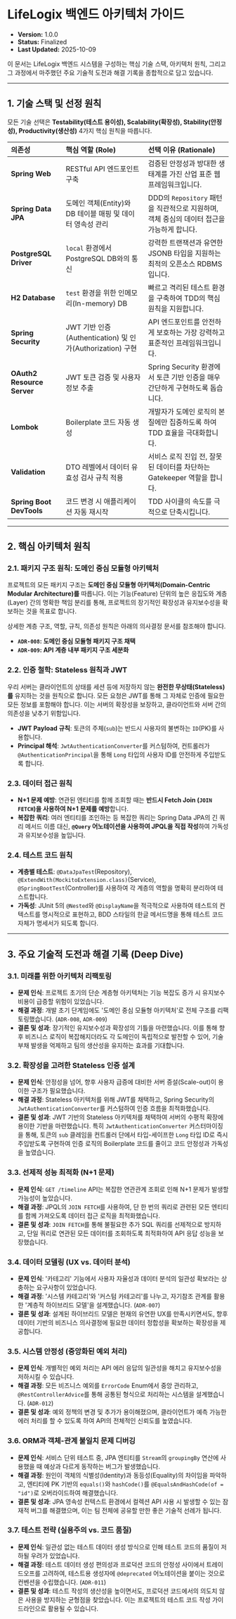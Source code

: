 # LifeLogix 백엔드 아키텍처 가이드

- **Version:** 1.0.0
- **Status:** Finalized
- **Last Updated:** 2025-10-09

이 문서는 LifeLogix 백엔드 시스템을 구성하는 핵심 기술 스택, 아키텍처 원칙, 그리고 그 과정에서 마주했던 주요 기술적 도전과 해결 기록을 종합적으로 담고 있습니다.

---

## 1. 기술 스택 및 선정 원칙

모든 기술 선택은 **Testability(테스트 용이성), Scalability(확장성), Stability(안정성), Productivity(생산성)** 4가지 핵심 원칙을 따릅니다.

| 의존성 | 핵심 역할 (Role) | 선택 이유 (Rationale) |
| :--- | :--- |:---|
| **Spring Web** | RESTful API 엔드포인트 구축 | 검증된 안정성과 방대한 생태계를 가진 산업 표준 웹 프레임워크입니다. |
| **Spring Data JPA** | 도메인 객체(Entity)와 DB 테이블 매핑 및 데이터 영속성 관리 | DDD의 `Repository` 패턴을 직관적으로 지원하며, 객체 중심의 데이터 접근을 가능하게 합니다. |
| **PostgreSQL Driver** | `local` 환경에서 PostgreSQL DB와의 통신 | 강력한 트랜잭션과 유연한 JSONB 타입을 지원하는 최적의 오픈소스 RDBMS입니다. |
| **H2 Database** | `test` 환경을 위한 인메모리(In-memory) DB | 빠르고 격리된 테스트 환경을 구축하여 TDD의 핵심 원칙을 지원합니다. |
| **Spring Security** | JWT 기반 인증(Authentication) 및 인가(Authorization) 구현 | API 엔드포인트를 안전하게 보호하는 가장 강력하고 표준적인 프레임워크입니다. |
| **OAuth2 Resource Server** | JWT 토큰 검증 및 사용자 정보 추출 | Spring Security 환경에서 토큰 기반 인증을 매우 간단하게 구현하도록 돕습니다. |
| **Lombok** | Boilerplate 코드 자동 생성 | 개발자가 도메인 로직의 본질에만 집중하도록 하여 TDD 효율을 극대화합니다. |
| **Validation** | DTO 레벨에서 데이터 유효성 검사 규칙 적용 | 서비스 로직 진입 전, 잘못된 데이터를 차단하는 Gatekeeper 역할을 합니다. |
| **Spring Boot DevTools**| 코드 변경 시 애플리케이션 자동 재시작 | TDD 사이클의 속도를 극적으로 단축시킵니다. |

---

## 2. 핵심 아키텍처 원칙

### 2.1. 패키지 구조 원칙: 도메인 중심 모듈형 아키텍처

프로젝트의 모든 패키지 구조는 **도메인 중심 모듈형 아키텍처(Domain-Centric Modular Architecture)를** 따릅니다. 이는 기능(Feature) 단위의 높은 응집도와 계층(Layer) 간의 명확한 책임 분리를 통해, 프로젝트의 장기적인 확장성과 유지보수성을 확보하는 것을 목표로 합니다.

상세한 계층 구조, 역할, 규칙, 의존성 원칙은 아래의 의사결정 문서를 참조해야 합니다.

-   **`ADR-008`: 도메인 중심 모듈형 패키지 구조 채택**
-   **`ADR-009`: API 계층 내부 패키지 구조 세분화**

### 2.2. 인증 철학: Stateless 원칙과 JWT

우리 서버는 클라이언트의 상태를 세션 등에 저장하지 않는 **완전한 무상태(Stateless)를** 유지하는 것을 원칙으로 합니다. 모든 요청은 JWT를 통해 그 자체로 인증에 필요한 모든 정보를 포함해야 합니다. 이는 서버의 확장성을 보장하고, 클라이언트와 서버 간의 의존성을 낮추기 위함입니다.

-   **JWT Payload 규칙**: 토큰의 주체(`sub`)는 반드시 사용자의 불변하는 `ID`(PK)를 사용합니다.
-   **Principal 해석**: `JwtAuthenticationConverter`를 커스텀하여, 컨트롤러가 `@AuthenticationPrincipal`을 통해 `Long` 타입의 사용자 ID를 안전하게 주입받도록 합니다.

### 2.3. 데이터 접근 원칙

-   **N+1 문제 예방**: 연관된 엔티티를 함께 조회할 때는 **반드시 Fetch Join (`JOIN FETCH`)을 사용하여 N+1 문제를 예방**합니다.
-   **복잡한 쿼리**: 여러 엔티티를 조인하는 등 복잡한 쿼리는 Spring Data JPA의 긴 쿼리 메서드 이름 대신, **`@Query` 어노테이션을 사용하여 JPQL을 직접 작성**하여 가독성과 유지보수성을 높입니다.

### 2.4. 테스트 코드 원칙

-   **계층별 테스트**: `@DataJpaTest`(Repository), `@ExtendWith(MockitoExtension.class)`(Service), `@SpringBootTest`(Controller)를 사용하여 각 계층의 역할을 명확히 분리하여 테스트합니다.
-   **가독성**: JUnit 5의 `@Nested`와 `@DisplayName`을 적극적으로 사용하여 테스트의 컨텍스트를 명시적으로 표현하고, BDD 스타일의 한글 메서드명을 통해 테스트 코드 자체가 명세서가 되도록 합니다.

---

## 3. 주요 기술적 도전과 해결 기록 (Deep Dive)

### 3.1. 미래를 위한 아키텍처 리팩토링

-   **문제 인식**: 프로젝트 초기의 단순 계층형 아키텍처는 기능 복잡도 증가 시 유지보수 비용이 급증할 위험이 있었습니다.
-   **해결 과정**: 개발 초기 단계임에도 '도메인 중심 모듈형 아키텍처'로 전체 구조를 리팩토링했습니다. (`ADR-008`, `ADR-009`)
-   **결론 및 성과**: 장기적인 유지보수성과 확장성의 기틀을 마련했습니다. 이를 통해 향후 비즈니스 로직이 복잡해지더라도 각 도메인이 독립적으로 발전할 수 있어, 기술 부채 발생을 억제하고 팀의 생산성을 유지하는 효과를 기대합니다.

### 3.2. 확장성을 고려한 Stateless 인증 설계

-   **문제 인식**: 안정성을 넘어, 향후 사용자 급증에 대비한 서버 증설(Scale-out)이 용이한 구조가 필요했습니다.
-   **해결 과정**: Stateless 아키텍처를 위해 JWT를 채택하고, Spring Security의 `JwtAuthenticationConverter`를 커스텀하여 인증 흐름을 최적화했습니다.
-   **결론 및 성과**: JWT 기반의 Stateless 아키텍처를 채택하여 서버의 수평적 확장에 용이한 기반을 마련했습니다. 특히 `JwtAuthenticationConverter` 커스터마이징을 통해, 토큰의 `sub` 클레임을 컨트롤러 단에서 타입-세이프한 `Long` 타입 ID로 즉시 주입받도록 구현하여 인증 로직의 Boilerplate 코드를 줄이고 코드 안정성과 가독성을 높였습니다.

### 3.3. 선제적 성능 최적화 (N+1 문제)

-   **문제 인식**: `GET /timeline` API는 복잡한 연관관계 조회로 인해 N+1 문제가 발생할 가능성이 높았습니다.
-   **해결 과정**: JPQL의 `JOIN FETCH`를 사용하여, 단 한 번의 쿼리로 관련된 모든 엔티티를 함께 가져오도록 데이터 접근 로직을 최적화했습니다.
-   **결론 및 성과**: `JOIN FETCH`를 통해 불필요한 추가 SQL 쿼리를 선제적으로 방지하고, 단일 쿼리로 연관된 모든 데이터를 조회하도록 최적화하여 API 응답 성능을 보장했습니다.

### 3.4. 데이터 모델링 (UX vs. 데이터 분석)

-   **문제 인식**: '카테고리' 기능에서 사용자 자율성과 데이터 분석의 일관성 확보라는 상충하는 요구사항이 있었습니다.
-   **해결 과정**: '시스템 카테고리'와 '커스텀 카테고리'를 나누고, 자기참조 관계를 활용한 '계층적 하이브리드 모델'을 설계했습니다. (`ADR-007`)
-   **결론 및 성과**: 설계된 하이브리드 모델은 현재의 유연한 UX를 만족시키면서도, 향후 데이터 기반의 비즈니스 의사결정에 필요한 데이터 정합성을 확보하는 확장성을 제공합니다.

### 3.5. 시스템 안정성 (중앙화된 예외 처리)

-   **문제 인식**: 개별적인 예외 처리는 API 에러 응답의 일관성을 해치고 유지보수성을 저하시킬 수 있습니다.
-   **해결 과정**: 모든 비즈니스 예외를 `ErrorCode` Enum에서 중앙 관리하고, `@RestControllerAdvice`를 통해 공통된 형식으로 처리하는 시스템을 설계했습니다. (`ADR-012`)
-   **결론 및 성과**: 예외 정책의 변경 및 추가가 용이해졌으며, 클라이언트가 예측 가능한 에러 처리를 할 수 있도록 하여 API의 전체적인 신뢰도를 높였습니다.

### 3.6. ORM과 객체-관계 불일치 문제 디버깅

-   **문제 인식**: 서비스 단위 테스트 중, JPA 엔티티를 `Stream`의 `groupingBy` 연산에 사용했을 때 예상과 다르게 동작하는 버그가 발생했습니다.
-   **해결 과정**: 원인이 객체의 식별성(Identity)과 동등성(Equality)의 차이임을 파악하고, 엔티티에 PK 기반의 `equals()`와 `hashCode()`를 `@EqualsAndHashCode(of = "id")`로 오버라이드하여 해결했습니다.
-   **결론 및 성과**: JPA 영속성 컨텍스트 환경에서 컬렉션 API 사용 시 발생할 수 있는 잠재적 버그를 해결했으며, 이는 팀 전체에 공유할 만한 좋은 기술적 선례가 됩니다.

### 3.7. 테스트 전략 (실용주의 vs. 코드 품질)

-   **문제 인식**: 일관성 없는 테스트 데이터 생성 방식으로 인해 테스트 코드의 품질이 저하될 우려가 있었습니다.
-   **해결 과정**: 테스트 데이터 생성 편의성과 프로덕션 코드의 안정성 사이에서 트레이드오프를 고려하여, 테스트용 생성자에 `@deprecated` 어노테이션을 붙이는 것으로 컨벤션을 수립했습니다. (`ADR-011`)
-   **결론 및 성과**: 테스트 작성의 생산성을 높이면서도, 프로덕션 코드에서의 의도치 않은 사용을 방지하는 균형점을 찾았습니다. 이는 프로젝트의 테스트 코드 작성 가이드라인으로 활용될 수 있습니다.